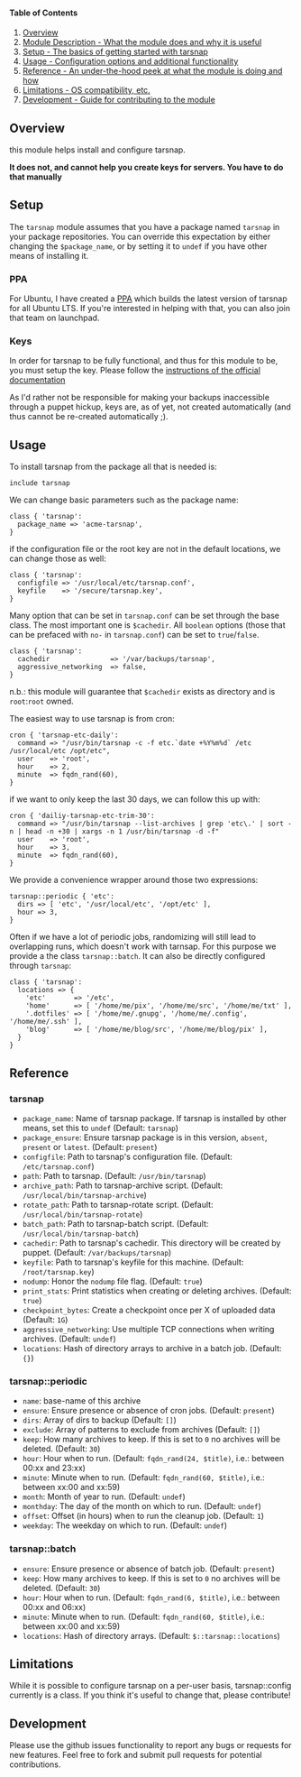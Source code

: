 #### Table of Contents

1. [Overview](#overview)
2. [Module Description - What the module does and why it is useful](#module-description)
3. [Setup - The basics of getting started with tarsnap](#setup)
4. [Usage - Configuration options and additional functionality](#usage)
5. [Reference - An under-the-hood peek at what the module is doing and how](#reference)
5. [Limitations - OS compatibility, etc.](#limitations)
6. [Development - Guide for contributing to the module](#development)

## Overview

this module helps install and configure tarsnap.

**It does not, and cannot help you create keys for servers. You have to do that manually**

## Setup

The `tarsnap` module assumes that you have a package named `tarsnap` in your
package repositories. You can override this expectation by either changing the
`$package_name`, or by setting it to `undef` if you have other means of
installing it.

### PPA

For Ubuntu, I have created a
[PPA](https://launchpad.net/~tarsnap/+archive/ubuntu/lts) which builds the
latest version of tarsnap for all Ubuntu LTS. If you're interested in helping
with that, you can also join that team on launchpad.

### Keys

In order for tarsnap to be fully functional, and thus for this module to be,
you must setup the key. Please follow the [instructions of the official
documentation](https://www.tarsnap.com/gettingstarted.html)

As I'd rather not be responsible for making your backups inaccessible through a
puppet hickup, keys are, as of yet, not created automatically (and thus cannot
be re-created automatically ;).


## Usage

To install tarsnap from the package all that is needed is:

```puppet
include tarsnap
```

We can change basic parameters such as the package name:

```puppet
class { 'tarsnap':
  package_name => 'acme-tarsnap',
}
```

if the configuration file or the root key are not in the default locations, we
can change those as well:

```puppet
class { 'tarsnap':
  configfile => '/usr/local/etc/tarsnap.conf',
  keyfile    => '/secure/tarsnap.key',
}
```

Many option that can be set in `tarsnap.conf` can be set through the base
class. The most important one is `$cachedir`. All `boolean` options (those that
can be prefaced with `no-` in `tarsnap.conf`) can be set to `true`/`false`.

```puppet
class { 'tarsnap':
  cachedir               => '/var/backups/tarsnap',
  aggressive_networking  => false,
}
```

n.b.: this module will guarantee that `$cachedir` exists as directory and is
`root`:`root` owned.

The easiest way to use tarsnap is from cron:

```puppet
cron { 'tarsnap-etc-daily':
  command => "/usr/bin/tarsnap -c -f etc.`date +%Y%m%d` /etc /usr/local/etc /opt/etc",
  user    => 'root',
  hour    => 2,
  minute  => fqdn_rand(60),
}
```

if we want to only keep the last 30 days, we can follow this up with:

```puppet
cron { 'dailiy-tarsnap-etc-trim-30':
  command => "/usr/bin/tarsnap --list-archives | grep 'etc\.' | sort -n | head -n +30 | xargs -n 1 /usr/bin/tarsnap -d -f"
  user    => 'root',
  hour    => 3,
  minute  => fqdn_rand(60),
}
```

We provide a convenience wrapper around those two expressions:

```puppet
tarsnap::periodic { 'etc':
  dirs => [ 'etc', '/usr/local/etc', '/opt/etc' ],
  hour => 3,
}
```

Often if we have a lot of periodic jobs, randomizing will still lead to overlapping runs, which doesn't work with tarnsap. For this purpose we provide a the class `tarsnap::batch`. It can also be directly configured through `tarsnap`:

```puppet
class { 'tarsnap':
  locations => {
    'etc'       => '/etc',
    'home'      => [ '/home/me/pix', '/home/me/src', '/home/me/txt' ],
    '.dotfiles' => [ '/home/me/.gnupg', '/home/me/.config', '/home/me/.ssh' ],
    'blog'      => [ '/home/me/blog/src', '/home/me/blog/pix' ],
  }
}

```


## Reference

### tarsnap

* `package_name`: Name of tarsnap package. If tarsnap is installed by other means, set this to `undef` (Default: `tarsnap`)
* `package_ensure`: Ensure tarsnap package is in this version, `absent`, `present` or `latest`. (Default: `present`)
* `configfile`: Path to tarsnap's configuration file. (Default: `/etc/tarsnap.conf`)
* `path`: Path to tarsnap. (Default: `/usr/bin/tarsnap`)
* `archive_path`: Path to tarsnap-archive script. (Default: `/usr/local/bin/tarsnap-archive`)
* `rotate_path`: Path to tarsnap-rotate script. (Default: `/usr/local/bin/tarsnap-rotate`)
* `batch_path`: Path to tarsnap-batch script. (Default: `/usr/local/bin/tarsnap-batch`)
* `cachedir`: Path to tarsnap's cachedir. This directory will be created by puppet. (Default: `/var/backups/tarsnap`)
* `keyfile`: Path to tarsnap's keyfile for this machine. (Default: `/root/tarsnap.key`)
* `nodump`: Honor the `nodump` file flag. (Default: `true`)
* `print_stats`: Print statistics when creating or deleting archives. (Default: `true`)
* `checkpoint_bytes`: Create a checkpoint once per X of uploaded data (Default: `1G`)
* `aggressive_networking`: Use multiple TCP connections when writing archives. (Default: `undef`)
* `locations`: Hash of directory arrays to archive in a batch job. (Default: `{}`)

### tarsnap::periodic

* `name`: base-name of this archive
* `ensure`: Ensure presence or absence of cron jobs. (Default: `present`)
* `dirs`: Array of dirs to backup (Default: `[]`)
* `exclude`: Array of patterns to exclude from archives (Default: `[]`) 
* `keep`: How many archives to keep. If this is set to `0` no archives will be deleted. (Default: `30`)
* `hour`: Hour when to run. (Default: `fqdn_rand(24, $title)`, i.e.: between 00:xx and 23:xx)
* `minute`: Minute when to run. (Default: `fqdn_rand(60, $title)`, i.e.: between xx:00 and xx:59)
* `month`: Month of year to run. (Default: `undef`)
* `monthday`: The day of the month on which to run. (Default: `undef`)
* `offset`: Offset (in hours) when to run the cleanup job. (Default: `1`)
* `weekday`: The weekday on which to run. (Default: `undef`)

### tarsnap::batch

* `ensure`: Ensure presence or absence of batch job. (Default: `present`)
* `keep`: How many archives to keep. If this is set to `0` no archives will be deleted. (Default: `30`)
* `hour`: Hour when to run. (Default: `fqdn_rand(6, $title)`, i.e.: between 00:xx and 06:xx)
* `minute`: Minute when to run. (Default: `fqdn_rand(60, $title)`, i.e.: between xx:00 and xx:59)
* `locations`: Hash of directory arrays. (Default: `$::tarsnap::locations`)

## Limitations

While it is possible to configure tarsnap on a per-user basis, tarsnap::config
currently is a class. If you think it's useful to change that, please contribute!

## Development

Please use the github issues functionality to report any bugs or requests for new features.
Feel free to fork and submit pull requests for potential contributions.
